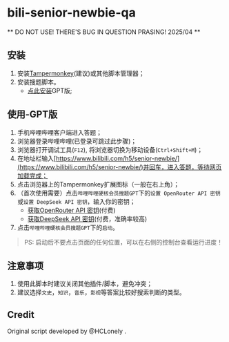 # bili-senior-newbie-qa

** DO NOT USE! THERE'S BUG IN QUESTION PRASING! 2025/04 **

## 安装

1. 安装[Tampermonkey](https://www.tampermonkey.net/index.php)(建议)或其他脚本管理器；
2. 安装搜题脚本。
    - [点此安装](https://github.com/kmahyyg/bili-senior-newbie-qa/blob/main/bili-senior-newbie-qa-GPT.user.js?raw=true)GPT版;

## 使用-GPT版

1. 手机哔哩哔哩客户端进入答题；
2. 浏览器登录哔哩哔哩(已登录可跳过此步骤)；
3. 浏览器打开调试工具(`F12`), 将浏览器切换为移动设备(`Ctrl+Shift+M`)；
4. 在地址栏输入[https://www.bilibili.com/h5/senior-newbie/](https://www.bilibili.com/h5/senior-newbie/)并回车，进入答题，等待网页加载完成；
5. 点击浏览器上的Tampermonkey扩展图标（一般在右上角）；
6. （首次使用需要）点击`哔哩哔哩硬核会员搜题GPT`下的`设置 OpenRouter API 密钥`或`设置 DeepSeek API 密钥`，输入你的密钥；
    - [获取OpenRouter API 密钥](https://openrouter.ai)(付费)
    - [获取DeepSeek API 密钥](https://platform.deepseek.com/)(付费，准确率较高)
7. 点击`哔哩哔哩硬核会员搜题GPT`下的`启动`。

> PS: 启动后不要点击页面的任何位置，可以在右侧的控制台查看运行进度！

## 注意事项

1. 使用此脚本时建议关闭其他插件/脚本，避免冲突；
2. 建议选择`文史`，`知识`，`音乐`，`影视`等答案比较好搜索判断的类型。

## Credit

Original script developed by @HCLonely .
